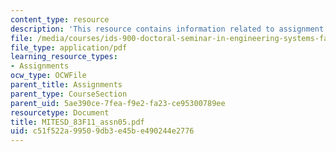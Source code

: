 ```yaml
---
content_type: resource
description: 'This resource contains information related to assignment 5: book review.'
file: /media/courses/ids-900-doctoral-seminar-in-engineering-systems-fall-2011/c51f522a99509db3e45be490244e2776_MITESD_83F11_assn05.pdf
file_type: application/pdf
learning_resource_types:
- Assignments
ocw_type: OCWFile
parent_title: Assignments
parent_type: CourseSection
parent_uid: 5ae390ce-7fea-f9e2-fa23-ce95300789ee
resourcetype: Document
title: MITESD_83F11_assn05.pdf
uid: c51f522a-9950-9db3-e45b-e490244e2776
---
```

